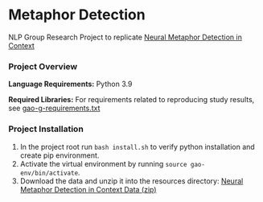 # Metaphor Detection
NLP Group Research Project to replicate <a href="https://arxiv.org/pdf/1808.09653.pdf" target="_blank">Neural Metaphor Detection in Context</a>
### Project Overview
**Language Requirements:**
Python 3.9

**Required Libraries:**
For requirements related to reproducing study results, see [gao-g-requirements.txt](gao-g-requirements.txt)

### Project Installation
1. In the project root run `bash install.sh` to verify python installation and create pip environment.
2. Activate the virtual environment by running `source gao-env/bin/activate`.
3. Download the data and unzip it into the resources directory: <a href="https://drive.google.com/file/d/1-jd_8Er26GKC330h1Vz30wInOT_64zbN/view" target="_blank">Neural Metaphor Detection in Context Data (zip)</a>